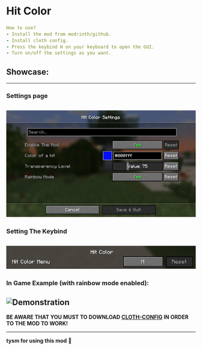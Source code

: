 # Hit Color

```yml
How to use?
- Install the mod from modrinth/github.
- Install cloth config.
- Press the keybind H on your keyboard to open the GUI.
- Turn on/off the settings as you want.
```
## Showcase:
----------
### Settings page
![GUI showcase](assets/GUI.png)
----------
### Setting The Keybind
![keybind fot opening the GUI](assets/keybind.png)
--------------------
### In Game Example (with rainbow mode enabled):
![Demonstration](assets/example.gif)
-----------------

**BE AWARE THAT YOU MUST TO DOWNLOAD [**CLOTH-CONFIG**](https://modrinth.com/mod/cloth-config) IN ORDER TO THE MOD TO WORK!**

------------------
**tysm for using this mod** 🙏
